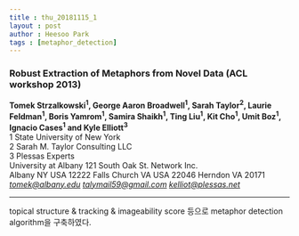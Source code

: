 ```yaml
---
title : thu_20181115_1
layout : post
author : Heesoo Park
tags : [metaphor_detection]
---
```


<h3>Robust Extraction of Metaphors from Novel Data (ACL workshop 2013)</h3>


<p>

<b>Tomek Strzalkowski<sup>1</sup>, George Aaron Broadwell<sup>1</sup>, Sarah Taylor<sup>2</sup>, Laurie Feldman<sup>1</sup>, Boris Yamrom<sup>1</sup>, Samira Shaikh<sup>1</sup>, Ting Liu<sup>1</sup>, Kit Cho<sup>1</sup>, Umit Boz<sup>1</sup>, Ignacio Cases<sup>1</sup> and Kyle Elliott<sup>3</sup></b><br/>
1 State University of New York <br/>
2 Sarah M. Taylor Consulting LLC <br/>
3 Plessas Experts <br/>
University at Albany 121 South Oak St. Network Inc.<br/>
Albany NY USA 12222 Falls Church VA USA 22046 Herndon VA 20171<br/>
<em>tomek@albany.edu talymail59@gmail.com kelliot@plessas.net</em><br/>








</p>

<hr />
<p>
topical structure & tracking & imageability score 등으로 metaphor detection algorithm을 구축하였다.
</p>
